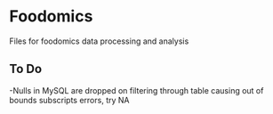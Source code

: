 # Foodomics
Files for foodomics data processing and analysis

## To Do
-Nulls in MySQL are dropped on filtering through table causing out of bounds subscripts errors, try NA
